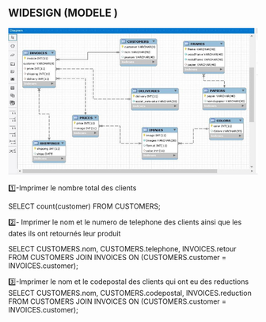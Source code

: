 
## WIDESIGN (MODELE )

![image](modele3.jpg)



:one:-Imprimer le nombre total des clients 

SELECT count(customer) FROM CUSTOMERS;


:two:- Imprimer le nom et le numero de telephone des clients ainsi que les dates ils ont retournés leur produit 

SELECT CUSTOMERS.nom, CUSTOMERS.telephone, INVOICES.retour
FROM CUSTOMERS
JOIN INVOICES 
ON (CUSTOMERS.customer = INVOICES.customer);

:three:-Imprimer le nom et le codepostal des clients qui ont eu des reductions 
SELECT CUSTOMERS.nom, CUSTOMERS.codepostal, INVOICES.reduction
FROM CUSTOMERS
JOIN INVOICES 
ON (CUSTOMERS.customer = INVOICES.customer);
